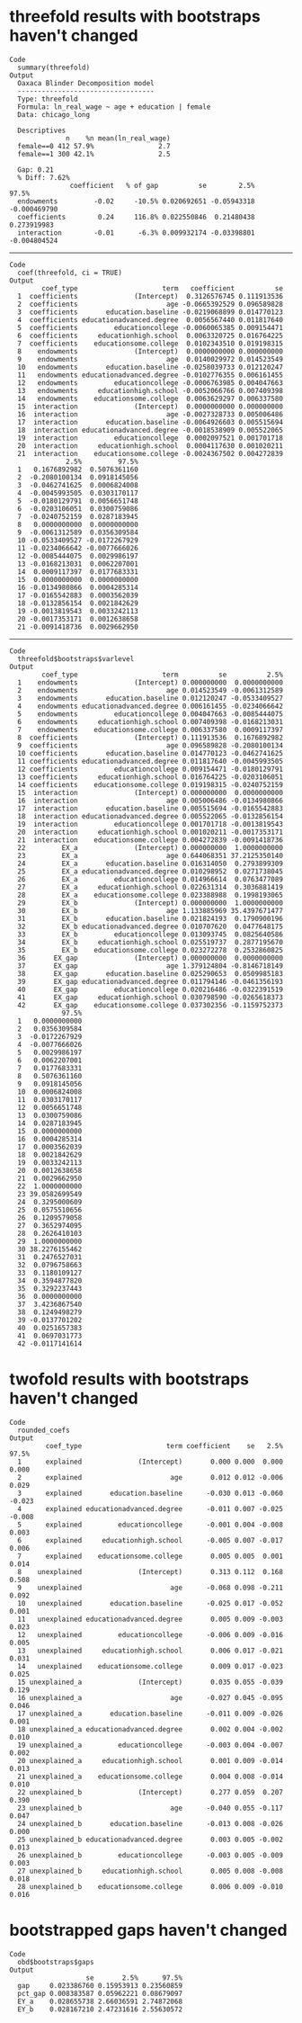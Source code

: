 # threefold results with bootstraps haven't changed

    Code
      summary(threefold)
    Output
      Oaxaca Blinder Decomposition model
      ----------------------------------
      Type: threefold
      Formula: ln_real_wage ~ age + education | female
      Data: chicago_long
      
      Descriptives
                  n    %n mean(ln_real_wage)
      female==0 412 57.9%                2.7
      female==1 300 42.1%                2.5
      
      Gap: 0.21
      % Diff: 7.62%
                   coefficient   % of gap          se        2.5%        97.5%
      endowments         -0.02     -10.5% 0.020692651 -0.05943318 -0.000469790
      coefficients        0.24     116.8% 0.022550846  0.21480438  0.273919983
      interaction        -0.01      -6.3% 0.009932174 -0.03398801 -0.004804524

---

    Code
      coef(threefold, ci = TRUE)
    Output
            coef_type                     term   coefficient          se
      1  coefficients              (Intercept)  0.3126576745 0.111913536
      2  coefficients                      age -0.0665392529 0.096589828
      3  coefficients       education.baseline -0.0219068899 0.014770123
      4  coefficients educationadvanced.degree  0.0056567440 0.011817640
      5  coefficients         educationcollege -0.0060065385 0.009154471
      6  coefficients     educationhigh.school  0.0063320725 0.016764225
      7  coefficients    educationsome.college  0.0102343510 0.019198315
      8    endowments              (Intercept)  0.0000000000 0.000000000
      9    endowments                      age  0.0140029972 0.014523549
      10   endowments       education.baseline -0.0258039733 0.012120247
      11   endowments educationadvanced.degree -0.0102776355 0.006161455
      12   endowments         educationcollege -0.0006763985 0.004047663
      13   endowments     educationhigh.school -0.0052066766 0.007409398
      14   endowments    educationsome.college  0.0063629297 0.006337580
      15  interaction              (Intercept)  0.0000000000 0.000000000
      16  interaction                      age -0.0027328733 0.005006486
      17  interaction       education.baseline -0.0064926603 0.005515694
      18  interaction educationadvanced.degree -0.0018538909 0.005522065
      19  interaction         educationcollege  0.0002097521 0.001701718
      20  interaction     educationhigh.school  0.0004117630 0.001020211
      21  interaction    educationsome.college -0.0024367502 0.004272839
                  2.5%         97.5%
      1   0.1676892982  0.5076361160
      2  -0.2080100134  0.0918145056
      3  -0.0462741625  0.0006824008
      4  -0.0045993505  0.0303170117
      5  -0.0180129791  0.0056651748
      6  -0.0203106051  0.0300759086
      7  -0.0240752159  0.0287183945
      8   0.0000000000  0.0000000000
      9  -0.0061312589  0.0356309584
      10 -0.0533409527 -0.0172267929
      11 -0.0234066642 -0.0077666026
      12 -0.0085444075  0.0029986197
      13 -0.0168213031  0.0062207001
      14  0.0009117397  0.0177683331
      15  0.0000000000  0.0000000000
      16 -0.0134980866  0.0004285314
      17 -0.0165542883  0.0003562039
      18 -0.0132856154  0.0021842629
      19 -0.0013819543  0.0033242113
      20 -0.0017353171  0.0012638658
      21 -0.0091418736  0.0029662950

---

    Code
      threefold$bootstraps$varlevel
    Output
            coef_type                     term          se          2.5%
      1    endowments              (Intercept) 0.000000000  0.0000000000
      2    endowments                      age 0.014523549 -0.0061312589
      3    endowments       education.baseline 0.012120247 -0.0533409527
      4    endowments educationadvanced.degree 0.006161455 -0.0234066642
      5    endowments         educationcollege 0.004047663 -0.0085444075
      6    endowments     educationhigh.school 0.007409398 -0.0168213031
      7    endowments    educationsome.college 0.006337580  0.0009117397
      8  coefficients              (Intercept) 0.111913536  0.1676892982
      9  coefficients                      age 0.096589828 -0.2080100134
      10 coefficients       education.baseline 0.014770123 -0.0462741625
      11 coefficients educationadvanced.degree 0.011817640 -0.0045993505
      12 coefficients         educationcollege 0.009154471 -0.0180129791
      13 coefficients     educationhigh.school 0.016764225 -0.0203106051
      14 coefficients    educationsome.college 0.019198315 -0.0240752159
      15  interaction              (Intercept) 0.000000000  0.0000000000
      16  interaction                      age 0.005006486 -0.0134980866
      17  interaction       education.baseline 0.005515694 -0.0165542883
      18  interaction educationadvanced.degree 0.005522065 -0.0132856154
      19  interaction         educationcollege 0.001701718 -0.0013819543
      20  interaction     educationhigh.school 0.001020211 -0.0017353171
      21  interaction    educationsome.college 0.004272839 -0.0091418736
      22         EX_a              (Intercept) 0.000000000  1.0000000000
      23         EX_a                      age 0.644068351 37.2125350140
      24         EX_a       education.baseline 0.016314050  0.2793899309
      25         EX_a educationadvanced.degree 0.010298952  0.0271738045
      26         EX_a         educationcollege 0.014966614  0.0763477089
      27         EX_a     educationhigh.school 0.022631314  0.3036881419
      28         EX_a    educationsome.college 0.023388988  0.1998193065
      29         EX_b              (Intercept) 0.000000000  1.0000000000
      30         EX_b                      age 1.133885969 35.4397671477
      31         EX_b       education.baseline 0.021824193  0.1790900196
      32         EX_b educationadvanced.degree 0.010707620  0.0477648175
      33         EX_b         educationcollege 0.013093745  0.0825640586
      34         EX_b     educationhigh.school 0.025519737  0.2877195670
      35         EX_b    educationsome.college 0.023272278  0.2532860825
      36       EX_gap              (Intercept) 0.000000000  0.0000000000
      37       EX_gap                      age 1.379124804 -0.8146718149
      38       EX_gap       education.baseline 0.025290653  0.0509985183
      39       EX_gap educationadvanced.degree 0.011794146 -0.0461356193
      40       EX_gap         educationcollege 0.020216486 -0.0322391519
      41       EX_gap     educationhigh.school 0.030798590 -0.0265618373
      42       EX_gap    educationsome.college 0.037302356 -0.1159752373
                 97.5%
      1   0.0000000000
      2   0.0356309584
      3  -0.0172267929
      4  -0.0077666026
      5   0.0029986197
      6   0.0062207001
      7   0.0177683331
      8   0.5076361160
      9   0.0918145056
      10  0.0006824008
      11  0.0303170117
      12  0.0056651748
      13  0.0300759086
      14  0.0287183945
      15  0.0000000000
      16  0.0004285314
      17  0.0003562039
      18  0.0021842629
      19  0.0033242113
      20  0.0012638658
      21  0.0029662950
      22  1.0000000000
      23 39.0582699549
      24  0.3295000609
      25  0.0575510656
      26  0.1209579058
      27  0.3652974095
      28  0.2626410103
      29  1.0000000000
      30 38.2276155462
      31  0.2476527031
      32  0.0796758663
      33  0.1180109127
      34  0.3594877820
      35  0.3292237443
      36  0.0000000000
      37  3.4236867540
      38  0.1249498279
      39 -0.0137701202
      40  0.0251657383
      41  0.0697031773
      42 -0.0117141614

# twofold results with bootstraps haven't changed

    Code
      rounded_coefs
    Output
             coef_type                     term coefficient    se   2.5%  97.5%
      1      explained              (Intercept)       0.000 0.000  0.000  0.000
      2      explained                      age       0.012 0.012 -0.006  0.029
      3      explained       education.baseline      -0.030 0.013 -0.060 -0.023
      4      explained educationadvanced.degree      -0.011 0.007 -0.025 -0.008
      5      explained         educationcollege      -0.001 0.004 -0.008  0.003
      6      explained     educationhigh.school      -0.005 0.007 -0.017  0.006
      7      explained    educationsome.college       0.005 0.005  0.001  0.014
      8    unexplained              (Intercept)       0.313 0.112  0.168  0.508
      9    unexplained                      age      -0.068 0.098 -0.211  0.092
      10   unexplained       education.baseline      -0.025 0.017 -0.052  0.001
      11   unexplained educationadvanced.degree       0.005 0.009 -0.003  0.023
      12   unexplained         educationcollege      -0.006 0.009 -0.016  0.005
      13   unexplained     educationhigh.school       0.006 0.017 -0.021  0.031
      14   unexplained    educationsome.college       0.009 0.017 -0.023  0.025
      15 unexplained_a              (Intercept)       0.035 0.055 -0.039  0.129
      16 unexplained_a                      age      -0.027 0.045 -0.095  0.046
      17 unexplained_a       education.baseline      -0.011 0.009 -0.026  0.001
      18 unexplained_a educationadvanced.degree       0.002 0.004 -0.002  0.010
      19 unexplained_a         educationcollege      -0.003 0.004 -0.007  0.002
      20 unexplained_a     educationhigh.school       0.001 0.009 -0.014  0.013
      21 unexplained_a    educationsome.college       0.004 0.008 -0.014  0.010
      22 unexplained_b              (Intercept)       0.277 0.059  0.207  0.390
      23 unexplained_b                      age      -0.040 0.055 -0.117  0.047
      24 unexplained_b       education.baseline      -0.013 0.008 -0.026  0.000
      25 unexplained_b educationadvanced.degree       0.003 0.005 -0.002  0.013
      26 unexplained_b         educationcollege      -0.003 0.005 -0.009  0.003
      27 unexplained_b     educationhigh.school       0.005 0.008 -0.008  0.018
      28 unexplained_b    educationsome.college       0.006 0.009 -0.010  0.016

# bootstrapped gaps haven't changed

    Code
      obd$bootstraps$gaps
    Output
                       se       2.5%      97.5%
      gap     0.023386760 0.15953913 0.23560859
      pct_gap 0.008383587 0.05962221 0.08679097
      EY_a    0.028655738 2.66036591 2.74872068
      EY_b    0.028167210 2.47231616 2.55630572

